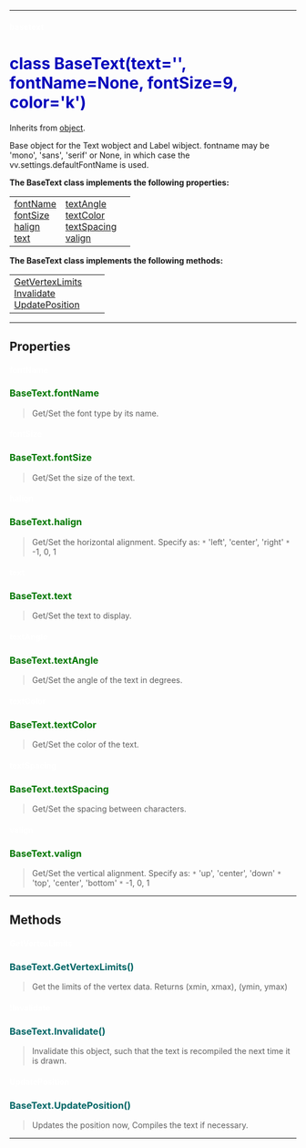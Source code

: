 
---

#### <font color='#FFF'>basetext</font> ####
# <font color='#00B'>class BaseText(text='', fontName=None, fontSize=9, color='k')</font> #

Inherits from [object](cls_object.md).

Base object for the Text wobject and Label wibject. fontname may be 'mono', 'sans', 'serif' or None, in which case the vv.settings.defaultFontName is used.



**The BaseText class implements the following properties:**<br /><table cellpadding='10px'><tr>
<td valign='top'>
<a href='#fontName.md'>fontName</a><br /><a href='#fontSize.md'>fontSize</a><br /><a href='#halign.md'>halign</a><br /><a href='#text.md'>text</a><br /></td>
<td valign='top'>
<a href='#textAngle.md'>textAngle</a><br /><a href='#textColor.md'>textColor</a><br /><a href='#textSpacing.md'>textSpacing</a><br /><a href='#valign.md'>valign</a><br /></td>
<td valign='top'>
</td>
</tr></table>

**The BaseText class implements the following methods:**<br />
<table cellpadding='10px'><tr>
<td valign='top'>
<a href='#GetVertexLimits.md'>GetVertexLimits</a><br /><a href='#Invalidate.md'>Invalidate</a><br /><a href='#UpdatePosition.md'>UpdatePosition</a><br /></td>
<td valign='top'>
</td>
<td valign='top'>
</td>
</tr></table>



---


## Properties ##

#### <font color='#FFF'>fontName</font> ####
### <font color='#070'>BaseText.fontName</font> ###

> Get/Set the font type by its name.


#### <font color='#FFF'>fontSize</font> ####
### <font color='#070'>BaseText.fontSize</font> ###

> Get/Set the size of the text.


#### <font color='#FFF'>halign</font> ####
### <font color='#070'>BaseText.halign</font> ###

> Get/Set the horizontal alignment. Specify as:
> `*` 'left', 'center', 'right'
> `*` -1, 0, 1


#### <font color='#FFF'>text</font> ####
### <font color='#070'>BaseText.text</font> ###

> Get/Set the text to display.


#### <font color='#FFF'>textAngle</font> ####
### <font color='#070'>BaseText.textAngle</font> ###

> Get/Set the angle of the text in degrees.


#### <font color='#FFF'>textColor</font> ####
### <font color='#070'>BaseText.textColor</font> ###

> Get/Set the color of the text.


#### <font color='#FFF'>textSpacing</font> ####
### <font color='#070'>BaseText.textSpacing</font> ###

> Get/Set the spacing between characters.


#### <font color='#FFF'>valign</font> ####
### <font color='#070'>BaseText.valign</font> ###

> Get/Set the vertical alignment. Specify as:
> `*` 'up', 'center', 'down'
> `*` 'top', 'center', 'bottom'
> `*` -1, 0, 1




---


## Methods ##

#### <font color='#FFF'>GetVertexLimits</font> ####
### <font color='#066'>BaseText.GetVertexLimits()</font> ###

> Get the limits of the vertex data. Returns (xmin, xmax), (ymin, ymax)


#### <font color='#FFF'>!Invalidate</font> ####
### <font color='#066'>BaseText.Invalidate()</font> ###

> Invalidate this object, such that the text is recompiled the next time it is drawn.


#### <font color='#FFF'>UpdatePosition</font> ####
### <font color='#066'>BaseText.UpdatePosition()</font> ###

> Updates the position now, Compiles the text if necessary.



---

